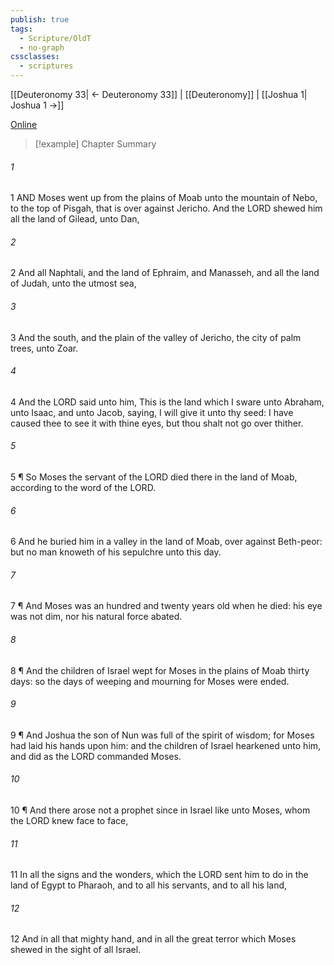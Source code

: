 ```yaml
---
publish: true
tags:
  - Scripture/OldT
  - no-graph
cssclasses:
  - scriptures
---
```

[[Deuteronomy 33| ← Deuteronomy 33]] | [[Deuteronomy]] | [[Joshua 1| Joshua 1 →]]

[Online](https://churchofjesuschrist.org/study/scriptures/ot/deut/34?lang=eng)

>[!example] Chapter Summary
>
###### 1
1 AND Moses went up from the plains of Moab unto the mountain of Nebo, to the top of Pisgah, that is over against Jericho.  And the LORD shewed him all the land of Gilead, unto Dan,
###### 2
2 And all Naphtali, and the land of Ephraim, and Manasseh, and all the land of Judah, unto the utmost sea,
###### 3
3 And the south, and the plain of the valley of Jericho, the city of palm trees, unto Zoar.
###### 4
4 And the LORD said unto him, This is the land which I sware unto Abraham, unto Isaac, and unto Jacob, saying, I will give it unto thy seed: I have caused thee to see it with thine eyes, but thou shalt not go over thither.
###### 5
5 ¶ So Moses the servant of the LORD died there in the land of Moab, according to the word of the LORD.
###### 6
6 And he buried him in a valley in the land of Moab, over against Beth-peor: but no man knoweth of his sepulchre unto this day.
###### 7
7 ¶ And Moses was an hundred and twenty years old when he died: his eye was not dim, nor his natural force abated.
###### 8
8 ¶ And the children of Israel wept for Moses in the plains of Moab thirty days: so the days of weeping and mourning for Moses were ended.
###### 9
9 ¶ And Joshua the son of Nun was full of the spirit of wisdom; for Moses had laid his hands upon him: and the children of Israel hearkened unto him, and did as the LORD commanded Moses.
###### 10
10 ¶ And there arose not a prophet since in Israel like unto Moses, whom the LORD knew face to face,
###### 11
11 In all the signs and the wonders, which the LORD sent him to do in the land of Egypt to Pharaoh, and to all his servants, and to all his land,
###### 12
12 And in all that mighty hand, and in all the great terror which Moses shewed in the sight of all Israel.



